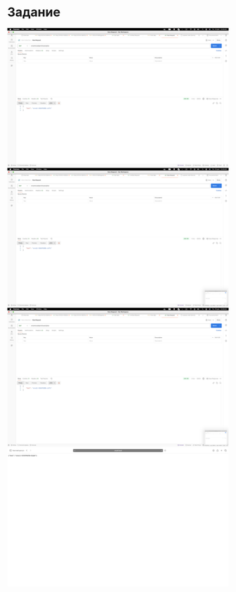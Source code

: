 # Задание

![Иллюстрация к проекту](https://github.com/randnull/sre-hw-11/blob/main/photo/p1.png)
![Иллюстрация к проекту](https://github.com/randnull/sre-hw-11/blob/main/photo/p2.png)
![Иллюстрация к проекту](https://github.com/randnull/sre-hw-11/blob/main/photo/p3.png)
![Иллюстрация к проекту](https://github.com/randnull/sre-hw-11/blob/main/photo/b1.png)
